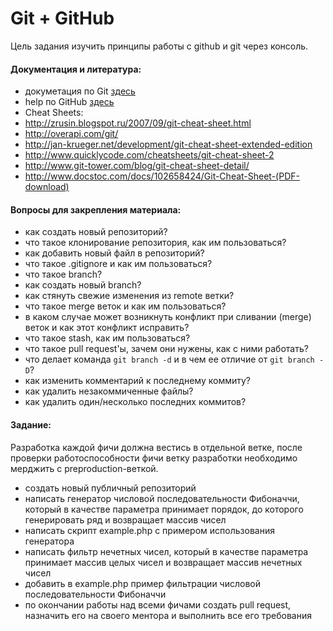 Git + GitHub
=====

Цель задания изучить принципы работы с github и git через консоль. 

#### Документация и литература:
- докуметация по Git [здесь](http://git-scm.com/documentation)
- help по GitHub [здесь](https://help.github.com/)
- Cheat Sheets:
 - http://zrusin.blogspot.ru/2007/09/git-cheat-sheet.html
 - http://overapi.com/git/
 - http://jan-krueger.net/development/git-cheat-sheet-extended-edition
 - http://www.quicklycode.com/cheatsheets/git-cheat-sheet-2
 - http://www.git-tower.com/blog/git-cheat-sheet-detail/
 - http://www.docstoc.com/docs/102658424/Git-Cheat-Sheet-(PDF-download)


#### Вопросы для закрепления материала:
- как создать новый репозиторий?
- что такое клонирование репозитория, как им пользоваться?
- как добавить новый файл в репозиторий?
- что такое .gitignore и как им пользоваться?
- что такое branch?
- как создать новый branch?
- как стянуть свежие изменения из remote ветки?
- что такое merge веток и как им пользоваться?
- в каком случае может возникнуть конфликт при сливании (merge) веток и как этот конфликт исправить?
- что такое stash, как им пользоваться?
- что такое pull request'ы, зачем они нужены, как с ними работать?
- что делает команда `git branch -d` и в чем ее отличие от `git branch -D`?
- как изменить комментарий к последнему коммиту?
- как удалить незакоммиченные файлы?
- как удалить один/несколько последних коммитов?

#### Задание:
Разработка каждой фичи должна вестись в отдельной ветке, после проверки работоспособности фичи ветку разработки необходимо мерджить с preproduction-веткой.

- создать новый публичный репозиторий
- написать генератор числовой последовательности Фибоначчи, который в качестве параметра принимает порядок, до которого генерировать ряд и возвращает массив чисел
- написать скрипт example.php с примером использования генератора
- написать фильтр нечетных чисел, который в качестве параметра принимает массив целых чисел и возвращает массив нечетных чисел
- добавить в example.php пример фильтрации числовой последовательности Фибоначчи
- по окончании работы над всеми фичами создать pull request, назначить его на своего ментора и выполнить все его требования
